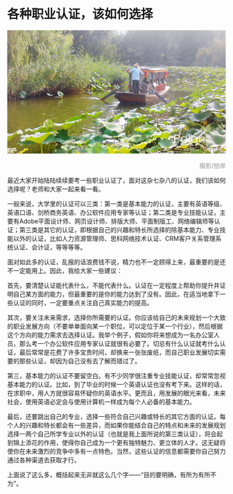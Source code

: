 # 各种职业认证，该如何选择

![船](images/yaojiang.jpg)
<div style="margin-top:5px;color:#999;text-align:right;">摄影/拍岸</div>

最近大家开始陆陆续续要考一些职业认证了，面对这杂七杂八的认证，我们该如何选择呢？老师和大家一起来看一看。
 
一般来说，大学里的认证可以三类：第一类是基本能力的认证，主要有英语等级、英语口语、剑桥商务英语、办公软件应用专家等认证；第二类是专业技能认证，主要有Adobe平面设计师、网页设计师、排版大师、平面制版工、网络编辑师等认证；第三类是其它的认证，即根据自己的兴趣和特长所选择的除基本能力、专业技能以外的认证，比如人力资源管理师、思科网络技术认证、CRM客户关系管理系统认证、会计证，等等等等。
 
面对如此多的认证，乱报的话浪费钱不说，精力也不一定顾得上来，最重要的是还不一定能用上。因此，我给大家一些建议：
 
首先，要清楚认证能代表什么，不能代表什么。认证在一定程度上帮助你提升并证明自己某方面的能力，但最重要的是你的能力达到了没有。因此，在适当地拿下一些认证的同时，一定要重点关注自己真实能力的提高。
 
其次，要关注未来需求，选择你所需要的认证。你应该给自己的未来规划一个大致的职业发展方向（不要单单面向某一个职位，可以定位于某一个行业），然后根据这个方向的能力需求去选择认证。我举个例子，假如你将来想成为一名办公室人员，那么考一个办公软件应用专家认证就很有必要了。切忌有什么认证就考什么认证，最后常常是花费了许多宝贵时间，却换来一张张废纸，而自己职业发展切实需要的那些认证，却因为自己没有去了解而错过了。
 
第三，基本能力的认证不要留空白。有不少同学很注重专业技能认证，却常常忽视基本能力的认证。比如，到了毕业的时候一个英语认证也没有考下来。这样的话，在求职中，用人方就很容易怀疑你的英语水平。更而且，用发展的眼光来看，未来社会，使用英语必定会与使用计算机一样成为每个人必备的基本能力。
 
最后，还要跳出自己的专业，选择一些符合自己兴趣或特长的其它方面的认证。每个人的兴趣和特长都会有一些差异，而如果你能结合自己的特点和未来的发展规划选择一两个自己所学专业以外的认证（也就是我上面所说的第三类认证），将会起到锦上添花的作用，使得你自己成为一个更有独特魅力、更立体的人才。这无疑将使你在未来激烈的竞争中多有一点特色。当然，这些认证的信息都需要你自己努力通过各种渠道去获取才行。
 
上面说了这么多，概括起来无非就这么几个字——“目的要明确，有所为有所不为”。